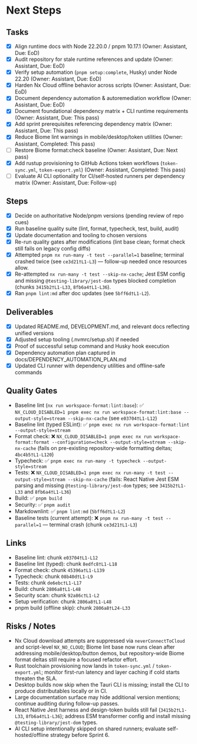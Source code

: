 # Next Steps

## Tasks

- [x] Align runtime docs with Node 22.20.0 / pnpm 10.17.1 (Owner: Assistant, Due: EoD)
- [x] Audit repository for stale runtime references and update (Owner: Assistant, Due: EoD)
- [x] Verify setup automation (`pnpm setup:complete`, Husky) under Node 22.20 (Owner: Assistant, Due: EoD)
- [x] Harden Nx Cloud offline behavior across scripts (Owner: Assistant, Due: EoD)
- [x] Document dependency automation & autoremediation workflow (Owner: Assistant, Due: EoD)
- [x] Document foundational dependency matrix + CLI runtime requirements (Owner: Assistant, Due: This pass)
- [x] Add sprint prerequisites referencing dependency matrix (Owner: Assistant, Due: This pass)
- [x] Reduce Biome lint warnings in mobile/desktop/token utilities
  (Owner: Assistant, Completed: This pass)
- [ ] Restore Biome format:check baseline
  (Owner: Assistant, Due: Next pass)
- [x] Add rustup provisioning to GitHub Actions token workflows (`token-sync.yml`, `token-export.yml`)
  (Owner: Assistant, Completed: This pass)
- [ ] Evaluate AI CLI optionality for CI/self-hosted runners per dependency matrix
  (Owner: Assistant, Due: Follow-up)

## Steps

- [x] Decide on authoritative Node/pnpm versions (pending review of repo cues)
- [x] Run baseline quality suite (lint, format, typecheck, test, build, audit)
- [x] Update documentation and tooling to chosen versions
- [x] Re-run quality gates after modifications
  (lint base clean; format check still fails on legacy config diffs)
- [x] Attempted `pnpm nx run-many -t test --parallel=1` baseline; terminal crashed twice (see `ce3d21†L1-L3`)
  — follow-up needed once resources allow.
- [x] Re-attempted `nx run-many -t test --skip-nx-cache`; Jest ESM config and missing `@testing-library/jest-dom` types blocked
  completion (chunks `3415b2†L1-L33`, `8fb6a4†L1-L36`).
- [x] Ran `pnpm lint:md` after doc updates (see `5bff6d†L1-L2`).

## Deliverables

- [x] Updated README.md, DEVELOPMENT.md, and relevant docs reflecting unified versions
- [x] Adjusted setup tooling (.nvmrc/setup.sh) if needed
- [x] Proof of successful setup command and Husky hook execution
- [x] Dependency automation plan captured in docs/DEPENDENCY_AUTOMATION_PLAN.md
- [x] Updated CLI runner with dependency utilities and offline-safe commands

## Quality Gates

- Baseline lint (`nx run workspace-format:lint:base`): ✅
  `NX_CLOUD_DISABLED=1 pnpm exec nx run workspace-format:lint:base --output-style=stream --skip-nx-cache`
  (see `e03704†L1-L12`)
- Baseline lint (typed ESLint): ✅ `pnpm exec nx run workspace-format:lint --output-style=stream`
- Format check: ❌
  `NX_CLOUD_DISABLED=1 pnpm exec nx run workspace-format:format --configuration=check --output-style=stream --skip-nx-cache`
  (fails on pre-existing repository-wide formatting deltas; `4bc4b5†L1-L120`)
- Typecheck: ✅ `pnpm exec nx run-many -t typecheck --output-style=stream`
- Tests: ❌
  `NX_CLOUD_DISABLED=1 pnpm exec nx run-many -t test --output-style=stream --skip-nx-cache`
  (fails: React Native Jest ESM parsing and missing `@testing-library/jest-dom` types; see `3415b2†L1-L33` and `8fb6a4†L1-L36`)
- Build: ✅ `pnpm build`
- Security: ✅ `pnpm audit`
- Markdownlint: ✅ `pnpm lint:md` (`5bff6d†L1-L2`)
- Baseline tests (current attempt): ❌ `pnpm nx run-many -t test --parallel=1` — terminal crash (chunk `ce3d21†L1-L3`)

## Links

- Baseline lint: chunk `e03704†L1-L12`
- Baseline lint (typed): chunk `8edfc8†L1-L18`
- Format check: chunk `45396a†L1-L139`
- Typecheck: chunk `08b40d†L1-L9`
- Tests: chunk `de6ebc†L1-L17`
- Build: chunk `2806a8†L1-L48`
- Security scan: chunk `92a86c†L1-L2`
- Setup verification: chunk `2806a8†L1-L48`
- pnpm build (offline skip): chunk `2806a8†L24-L33`

## Risks / Notes

- Nx Cloud download attempts are suppressed via `neverConnectToCloud` and script-level `NX_NO_CLOUD`; Biome lint base now
  runs clean after addressing mobile/desktop/button demos, but repository-wide Biome format deltas still require a focused
  refactor effort.
- Rust toolchain provisioning now lands in `token-sync.yml` / `token-export.yml`; monitor first-run latency and layer caching
  if cold starts threaten the SLA.
- Desktop builds now skip when the Tauri CLI is missing; install the CLI to produce distributables locally or in CI.
- Large documentation surface may hide additional version mentions; continue auditing during follow-up passes.
- React Native Jest harness and design-token builds still fail (`3415b2†L1-L33`, `8fb6a4†L1-L36`); address ESM transformer
  config and install missing `@testing-library/jest-dom` types.
- AI CLI setup intentionally skipped on shared runners; evaluate self-hosted/offline strategy before Sprint 6.

